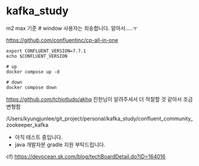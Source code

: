 # kafka_study
m2 max 기준  # window 사용자는 죄송합니다. 알아서.....ㅜ

https://github.com/confluentinc/cp-all-in-one


```shell
export CONFLUENT_VERSION=7.7.1
echo $CONFLUENT_VERSION

# up
docker compose up -d

# down
docker compose down
```

https://github.com/tchiotludo/akhq
진헌님이 알려주셔서 더 적절할 것 같아서 조금 변형함

/Users/kyungjunlee/git_project/personal/kafka_study/confluent_community_zookeeper_kafka
- 아직 테스트 중입니다.
- java 개발자분 gradle 지원 부탁드립니다.

cf) https://devocean.sk.com/blog/techBoardDetail.do?ID=164016
